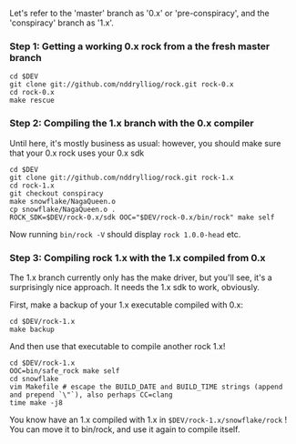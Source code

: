 
Let's refer to the 'master' branch as '0.x' or 'pre-conspiracy', and
the 'conspiracy' branch as '1.x'.

### Step 1: Getting a working 0.x rock from a the fresh master branch

```
cd $DEV
git clone git://github.com/nddrylliog/rock.git rock-0.x
cd rock-0.x
make rescue
```

### Step 2: Compiling the 1.x branch with the 0.x compiler

Until here, it's mostly business as usual: however, you should make sure
that your 0.x rock uses your 0.x sdk

```
cd $DEV
git clone git://github.com/nddrylliog/rock.git rock-1.x
cd rock-1.x
git checkout conspiracy
make snowflake/NagaQueen.o
cp snowflake/NagaQueen.o .
ROCK_SDK=$DEV/rock-0.x/sdk OOC="$DEV/rock-0.x/bin/rock" make self
``` 
Now running `bin/rock -V` should display `rock 1.0.0-head` etc.

### Step 3: Compiling rock 1.x with the 1.x compiled from 0.x

The 1.x branch currently only has the make driver, but you'll see, it's
a surprisingly nice approach. It needs the 1.x sdk to work, obviously.

First, make a backup of your 1.x executable compiled with 0.x:

```
cd $DEV/rock-1.x
make backup
```

And then use that executable to compile another rock 1.x!

```
cd $DEV/rock-1.x
OOC=bin/safe_rock make self
cd snowflake
vim Makefile # escape the BUILD_DATE and BUILD_TIME strings (append and prepend `\"`), also perhaps CC=clang
time make -j8
```

You know have an 1.x compiled with 1.x in `$DEV/rock-1.x/snowflake/rock` !
You can move it to bin/rock, and use it again to compile itself.


